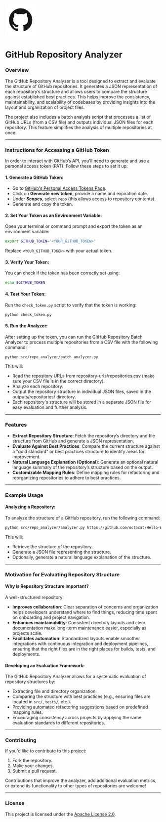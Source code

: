 # <img src="resources/github.png" alt="GitHub Logo" width="100"/> 
# GitHub Repository Analyzer

### Overview

The GitHub Repository Analyzer is a tool designed to extract and evaluate the structure of GitHub repositories. It generates a JSON representation of each repository’s structure and allows users to compare the structure against established best practices. This helps improve the consistency, maintainability, and scalability of codebases by providing insights into the layout and organization of project files.

The project also includes a batch analysis script that processes a list of GitHub URLs (from a CSV file) and outputs individual JSON files for each repository. This feature simplifies the analysis of multiple repositories at once.

---

### Instructions for Accessing a GitHub Token

In order to interact with GitHub’s API, you'll need to generate and use a personal access token (PAT). Follow these steps to set it up:

#### 1. Generate a GitHub Token:
- Go to [GitHub's Personal Access Tokens Page](https://github.com/settings/tokens).
- Click on **Generate new token**, provide a name and expiration date.
- Under **Scopes**, select `repo` (this allows access to repository contents).
- Generate and copy the token.

#### 2. Set Your Token as an Environment Variable:
Open your terminal or command prompt and export the token as an environment variable:

```bash
export GITHUB_TOKEN='<YOUR_GITHUB_TOKEN>'
```

Replace `<YOUR_GITHUB_TOKEN>` with your actual token.

#### 3. Verify Your Token:
You can check if the token has been correctly set using:

```bash
echo $GITHUB_TOKEN
```

#### 4. Test Your Token:
Run the `check_token.py` script to verify that the token is working:

```bash
python check_token.py
```

#### 5. Run the Analyzer:

After setting up the token, you can run the GitHub Repository Batch Analyzer to process multiple repositories from a CSV file with the following command:

```bash
python src/repo_analyzer/batch_analyzer.py

```

This will:

- Read the repository URLs from repository-urls/repositories.csv (make sure your CSV file is in the correct directory).
- Analyze each repository.
- Output the repository structure in individual JSON files, saved in the outputs/repositories/ directory.
- Each repository's structure will be stored in a separate JSON file for easy evaluation and further analysis.

---

### Features

- **Extract Repository Structure**: Fetch the repository’s directory and file structure from GitHub and generate a JSON representation.
- **Evaluate Against Best Practices**: Compare the current structure against a "gold standard" or best practices structure to identify areas for improvement.
- **Natural Language Explanation (Optional)**: Generate an optional natural language summary of the repository’s structure based on the output.
- **Customizable Mapping Rules**: Define mapping rules for refactoring and reorganizing repositories to adhere to best practices.

---

### Example Usage

#### Analyzing a Repository:
To analyze the structure of a GitHub repository, run the following command:

```bash
python src/repo_analyzer/analyzer.py https://github.com/octocat/Hello-World
```

This will:
- Retrieve the structure of the repository.
- Generate a JSON file representing the structure.
- Optionally, generate a natural language explanation of the structure.

---

### Motivation for Evaluating Repository Structure

#### Why is Repository Structure Important?
A well-structured repository:
- **Improves collaboration**: Clear separation of concerns and organization helps developers understand where to find things, reducing time spent on onboarding and project navigation.
- **Enhances maintainability**: Consistent directory layouts and clear documentation make long-term maintenance easier, especially as projects scale.
- **Facilitates automation**: Standardized layouts enable smoother integrations with continuous integration and deployment pipelines, ensuring that the right files are in the right places for builds, tests, and deployments.

#### Developing an Evaluation Framework:
The GitHub Repository Analyzer allows for a systematic evaluation of repository structures by:
- Extracting file and directory organization.
- Comparing the structure with best practices (e.g., ensuring files are located in `src/`, `tests/`, etc.).
- Providing automated refactoring suggestions based on predefined mapping rules.
- Encouraging consistency across projects by applying the same evaluation standards to different repositories.

---

### Contributing

If you'd like to contribute to this project:
1. Fork the repository.
2. Make your changes.
3. Submit a pull request.

Contributions that improve the analyzer, add additional evaluation metrics, or extend its functionality to other types of repositories are welcome! 

---

### License

This project is licensed under the [Apache License 2.0](LICENSE).
